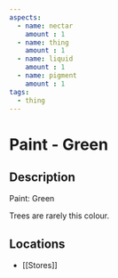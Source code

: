 ```yaml
---
aspects: 
  - name: nectar
    amount : 1
  - name: thing
    amount : 1
  - name: liquid
    amount : 1
  - name: pigment
    amount : 1
tags:
  - thing
---
```


# Paint - Green

## Description
Paint: Green

Trees are rarely this colour.
## Locations
- [[Stores]]